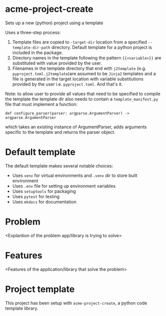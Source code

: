 # acme-project-create

Sets up a new (python) project using a template

Uses a three-step process:
1. Template files are copied to `-target-dir` location from a specified `--template-dir-path` directory. Default template for a python project is included in the package.
2. Directory names in the template following the pattern `{{<variable>}}` are substituted with value provided by the user.
3. Filenames in the template directory that end with `j2template` (e.g. `pyproject.toml.j2template`)are assumed to be `Jinja2` templates and a file is generated in the target location with variable substitutions provided by the user i.e. `pyproject.toml`.
And that's it.

Note: to allow user to provide all values that need to be specified to compile the template
the template dir also needs to contain a `template_manifest.py` file that must implement a function:

`def configure_parser(parser: argparse.ArgumentParser) -> argparse.ArgumentParser`

which takes an existing instance of ArgumentParser, adds arguments specific to the template and returns the parser object.

# Default template

The default template makes several notable choices:

* Uses `venv` for virtual environments and `.venv` dir to store built environment
* Uses `.env` file for setting up environment variables
* Uses `setuptools` for packaging
* Uses `pytest` for testing
* Uses `mkdocs` for documentation

# Problem

<Explantion of the problem app/library is trying to solve>

# Features

<Features of the application/library that solve the problem>

# Project template

This project has been setup with `acme-project-create`, a python code template library.
